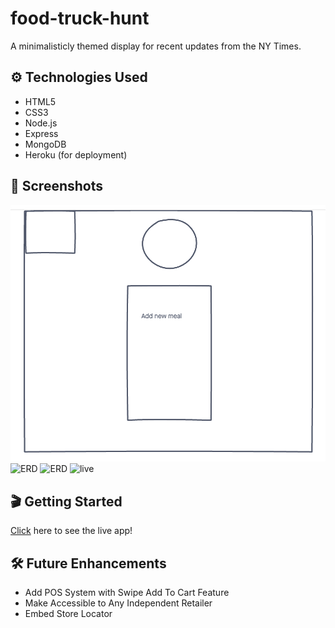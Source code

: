 # food-truck-hunt

A minimalisticly themed display for recent updates from the NY Times.

## ⚙️ Technologies Used
- HTML5
- CSS3
- Node.js
- Express
- MongoDB
- Heroku (for deployment)

## 📸 Screenshots
![ERD](public/css/images/admin.png)
![ERD](/images/admin.png)
![ERD](./images/home.png)
![live](./img/live.png)

## 🎬 Getting Started
[Click](ht) here to see the live app! 

## 🛠 Future Enhancements
- Add POS System with Swipe Add To Cart Feature
- Make Accessible to Any Independent Retailer 
- Embed Store Locator 